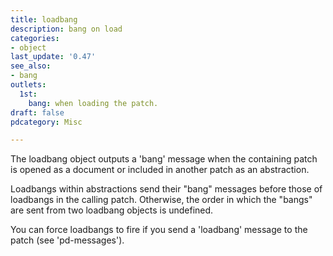 ```yaml
---
title: loadbang
description: bang on load
categories:
- object
last_update: '0.47'
see_also:
- bang
outlets:
  1st: 
    bang: when loading the patch.
draft: false
pdcategory: Misc

---
```


The loadbang object outputs a 'bang' message when the containing patch is opened as a document or included in another patch as an abstraction.

Loadbangs within abstractions send their "bang" messages before those of loadbangs in the calling patch. Otherwise, the order in which the "bangs" are sent from two loadbang objects is undefined.

You can force loadbangs to fire if you send a 'loadbang' message to the patch (see 'pd-messages').
